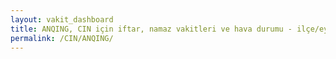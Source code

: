 ```yaml
---
layout: vakit_dashboard
title: ANQING, CIN için iftar, namaz vakitleri ve hava durumu - ilçe/eyalet seç
permalink: /CIN/ANQING/
---
```


<script type="text/javascript">
  var GLOBAL_COUNTRY = 'CIN';
  var GLOBAL_CITY = 'ANQING';
  var GLOBAL_STATE = '';
  var lat = 72;
  var lon = 21;
</script>
